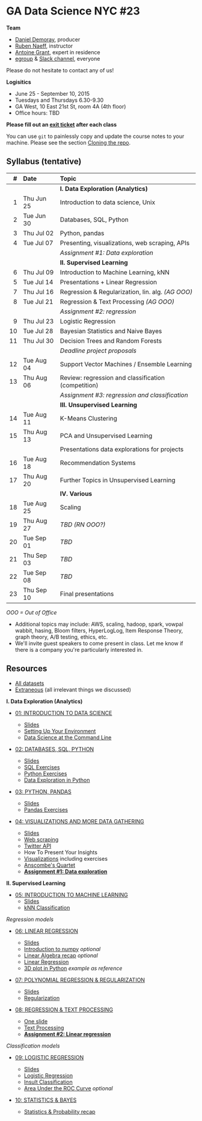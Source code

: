 # GA Data Science NYC #23

**Team**
- [Daniel Demoray](mailto:ddemoray@ga.co), producer
- [Ruben Naeff](mailto:rubennaeff@gmail.com), instructor
- [Antoine Grant](mailto:antoinejgrant@gmail.com), expert in residence
- [egroup](mailto:dat-nyc-23@ga-groups.com) & [Slack channel](https://ganyceveningcourses.slack.com/messages/data-science-23/), everyone

Please do not hesitate to contact any of us!

**Logisitics**
- June 25 - September 10, 2015
- Tuesdays and Thursdays 6.30-9.30
- GA West, 10 East 21st St, room 4A (4th floor)
- Office hours: TBD

**Please fill out an
[exit ticket](https://docs.google.com/forms/d/1-3HioTz5qPSaqvDvUw1xXSQjGsgD9OVMtVaVWhPjgcg/viewform)
after each class**


You can use `git` to painlessly copy and update the course notes to your machine. Please see the section [Cloning the repo](./1_intro_to_data_science/setup.md#cloning-the-repo).


## Syllabus (tentative)

|  # | Date       | Topic                                               |
|---:|:-----------|:----------------------------------------------------|
|    |            | **I. Data Exploration (Analytics)**                 |
|  1 | Thu Jun 25 | Introduction to data science, Unix                  |
|  2 | Tue Jun 30 | Databases, SQL, Python                              |
|  3 | Thu Jul 02 | Python, pandas                                      |
|  4 | Tue Jul 07 | Presenting, visualizations, web scraping, APIs      |
|    |            | _Assignment #1: Data exploration_                   |
|    |            | **II. Supervised Learning**                         |
|  6 | Thu Jul 09 | Introduction to Machine Learning, kNN               |
|  5 | Tue Jul 14 | Presentations + Linear Regression                   |
|  7 | Thu Jul 16 | Regression & Regularization, lin. alg. _(AG OOO)_   |
|  8 | Tue Jul 21 | Regression & Text Processing  _(AG OOO)_            |
|    |            | _Assignment #2: regression_                         |
|  9 | Thu Jul 23 | Logistic Regression                                 |
| 10 | Tue Jul 28 | Bayesian Statistics and Naive Bayes                 |
| 11 | Thu Jul 30 | Decision Trees and Random Forests                   |
|    |            | _Deadline project proposals_                        |
| 12 | Tue Aug 04 | Support Vector Machines / Ensemble Learning         |
| 13 | Thu Aug 06 | Review: regression and classification (competition) |
|    |            | _Assignment #3: regression and classification_      |
|    |            | **III. Unsupervised Learning**                      |
| 14 | Tue Aug 11 |  K-Means Clustering                                 |
| 15 | Thu Aug 13 | PCA and Unsupervised Learning                       |
|    |            | Presentations data explorations for projects        |
| 16 | Tue Aug 18 | Recommendation Systems                              |
| 17 | Thu Aug 20 | Further Topics in Unsupervised Learning             |
|    |            | **IV. Various**                                     |
| 18 | Tue Aug 25 | Scaling                                             |
| 19 | Thu Aug 27 | _TBD_ _(RN OOO?)_                                   |
| 20 | Tue Sep 01 | _TBD_                                               |
| 21 | Thu Sep 03 | _TBD_                                               |
| 22 | Tue Sep 08 | _TBD_                                               |
| 23 | Thu Sep 10 | Final presentations                                 |
_OOO = Out of Office_

- Additional topics may include: AWS, scaling, hadoop, spark, vowpal wabbit, hasing, Bloom filters, HyperLogLog, Item Response Theory, graph theory, A/B testing, ethics, etc.
- We'll invite guest speakers to come present in class. Let me know if there is a company you're particularly interested in.


## Resources

- [All datasets](./data/)
- [Extraneous](./extraneous.md) (all irrelevant things we discussed)


**I. Data Exploration (Analytics)**

- [01: INTRODUCTION TO DATA SCIENCE](./01_intro_to_data_science/)
  - [Slides](./01_intro_to_data_science/gads23_01_intro.pdf)
  - [Setting Up Your Environment](./01_intro_to_data_science/setup.md)
  - [Data Science at the Command Line](./01_intro_to_data_science/unix.md)

- [02: DATABASES, SQL, PYTHON](./02_sql_python/)
  - [Slides](./02_sql_python/gads23_02_sql_python.pdf)
  - [SQL Exercises](./02_sql_python/databases.md)
  - [Python Exercises](./02_sql_python/intro_to_python.ipynb)
  - [Data Exploration in Python](./02_sql_python/data_exploration_in_python.ipynb)

- [03: PYTHON, PANDAS](./03_pandas/)
  - [Slides](./03_pandas/gads23_03.pdf)
  - [Pandas Exercises](./03_pandas/intro_to_pandas.ipynb)

- [04: VISUALIZATIONS AND MORE DATA GATHERING](./04_presenting/)
  - [Slides](./04_presenting/gads23_04.pdf)
  - [Web scraping](./04_presenting/web_scraping.ipynb)
  - [Twitter API](./04_presenting/twitter_stream.py)
  - How To Present Your Insights
  - [Visualizations](./04_presenting/visualizations.ipynb) including exercises
  - [Anscombe's Quartet](./04_presenting/anscombe_quartet.ipynb)
  - **[Assignment #1: Data exploration](./04_presenting/assignment_01.md)**

**II. Supervised Learning**

- [05: INTRODUCTION TO MACHINE LEARNING](./05_intro_to_ml/)
  - [Slides](./05_intro_to_ml/gads23_05_intro_to_ml.pdf)
  - [kNN Classification](./05_intro_to_ml/k_nearest_neighbors.ipynb)

_Regression models_

- [06: LINEAR REGRESSION](./06_linear_regression/)
  - [Slides](./06_linear_regression/gads23_06_linear_regression.pdf)
  - [Introduction to numpy](./06_linear_regression/intro_to_numpy.ipynb) _optional_
  - [Linear Algebra recap](./06_linear_regression/linear_algebra.ipynb) _optional_
  - [Linear Regression](./06_linear_regression/linear_regression.ipynb)
  - [3D plot in Python](./06_linear_regression/3d_plot.ipynb) _example as reference_

- [07: POLYNOMIAL REGRESSION & REGULARIZATION](./07_regularization/)
  - [Slides](./07_regularization/gads23_07.pdf)
  - [Regularization](./07_regularization/regularization.ipynb)

- [08: REGRESSION & TEXT PROCESSING](./08_regression_final/)
  - [One slide](./08_regression_final/gads23_08_regression_final.pdf)
  - [Text Processing](./08_regression_final/text_processing.ipynb)
  - **[Assignment #2: Linear regression](./08_regression_final/assignment_02_salary_prediction.ipynb)**

_Classification models_

- [09: LOGISTIC REGRESSION](./09_logistic_regression/)
  - [Slides](./09_logistic_regression/gads23_09_logistic_regression.pdf)
  - [Logistic Regression](./09_logistic_regression/logistic_regression.ipynb)
  - [Insult Classification](./09_logistic_regression/insult_classification.ipynb)
  - [Area Under the ROC Curve](./09_logistic_regression/roc_curve.ipynb) _optional_

- [10: STATISTICS & BAYES](.)
   - [Statistics & Probability recap](./10_probabilities/intro_to_statistics.ipynb)


<!--   - [Slides](./10_statistics/gads23_08.pdf)
  - Statstictis & Probability
  - Bayes Theorem
  - Bayes and regression
  - Naive Bayes
 -->


<!-- - [09: DECISION TREES](./9_decision_trees/)
  - [Slides](./9_decision_trees/gads23_09.pdf)
 -->

<!-- - [10: COMPETITION](--some kaggle competition in class w/pizza and beer!--)
 -->

<!-- **III. Unsupervised Learning** -->

